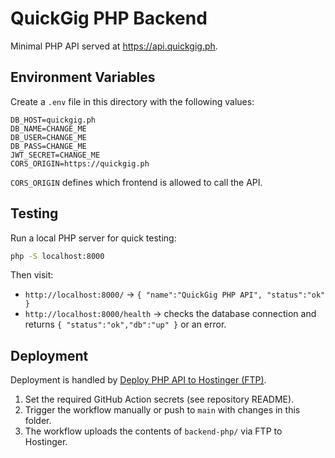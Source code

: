 # QuickGig PHP Backend

Minimal PHP API served at https://api.quickgig.ph.

## Environment Variables
Create a `.env` file in this directory with the following values:

```
DB_HOST=quickgig.ph
DB_NAME=CHANGE_ME
DB_USER=CHANGE_ME
DB_PASS=CHANGE_ME
JWT_SECRET=CHANGE_ME
CORS_ORIGIN=https://quickgig.ph
```

`CORS_ORIGIN` defines which frontend is allowed to call the API.

## Testing
Run a local PHP server for quick testing:

```bash
php -S localhost:8000
```

Then visit:
- `http://localhost:8000/` → `{ "name":"QuickGig PHP API", "status":"ok" }`
- `http://localhost:8000/health` → checks the database connection and returns `{ "status":"ok","db":"up" }` or an error.

## Deployment
Deployment is handled by [Deploy PHP API to Hostinger (FTP)](../.github/workflows/deploy-backend.yml).

1. Set the required GitHub Action secrets (see repository README).
2. Trigger the workflow manually or push to `main` with changes in this folder.
3. The workflow uploads the contents of `backend-php/` via FTP to Hostinger.
